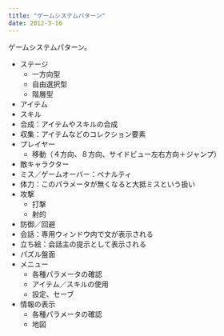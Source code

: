 ```yaml
---
title: "ゲームシステムパターン"
date: 2012-3-16
---
```


ゲームシステムパターン。

- ステージ
    - 一方向型
    - 自由選択型
    - 階層型
- アイテム
- スキル
- 合成：アイテムやスキルの合成
- 収集：アイテムなどのコレクション要素
- プレイヤー
    - 移動（４方向、８方向、サイドビュー左右方向＋ジャンプ）
- 敵キャラクター
- ミス／ゲームオーバー：ペナルティ
- 体力：このパラメータが無くなると大抵ミスという扱い
- 攻撃
    - 打撃
    - 射的
- 防御／回避
- 会話：専用ウィンドウ内で文が表示される
- 立ち絵：会話主の提示として表示される
- パズル盤面
- メニュー
    - 各種パラメータの確認
    - アイテム／スキルの使用
    - 設定、セーブ
- 情報の表示
    - 各種パラメータの確認
    - 地図
